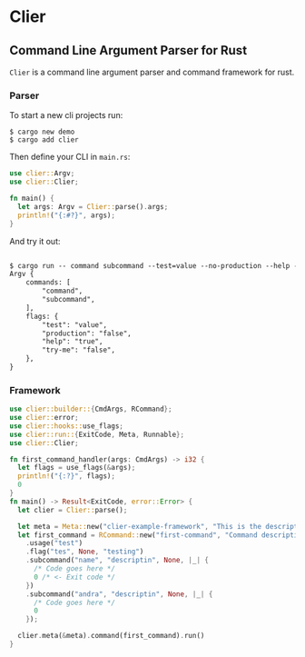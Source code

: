 # Clier

## Command Line Argument Parser for Rust
`Clier` is a command line argument parser and command framework for rust.

### Parser
To start a new cli projects run:

```console
$ cargo new demo
$ cargo add clier
```

Then define your CLI in `main.rs`:

```rust
use clier::Argv;
use clier::Clier;

fn main() {
  let args: Argv = Clier::parse().args;
  println!("{:#?}", args);
}

```

And try it out:
```md

$ cargo run -- command subcommand --test=value --no-production --help --try-me=false
Argv {
    commands: [
        "command",
        "subcommand",
    ],
    flags: {
        "test": "value",
        "production": "false",
        "help": "true",
        "try-me": "false",
    },
}
```

### Framework
```rust
use clier::builder::{CmdArgs, RCommand};
use clier::error;
use clier::hooks::use_flags;
use clier::run::{ExitCode, Meta, Runnable};
use clier::Clier;

fn first_command_handler(args: CmdArgs) -> i32 {
  let flags = use_flags(&args);
  println!("{:?}", flags);
  0
}
fn main() -> Result<ExitCode, error::Error> {
  let clier = Clier::parse();

  let meta = Meta::new("clier-example-framework", "This is the description", "1.0.0");
  let first_command = RCommand::new("first-command", "Command description", first_command_handler)
    .usage("test")
    .flag("tes", None, "testing")
    .subcommand("name", "descriptin", None, |_| {
      /* Code goes here */
      0 /* <- Exit code */
    })
    .subcommand("andra", "descriptin", None, |_| {
      /* Code goes here */
      0
    });

  clier.meta(&meta).command(first_command).run()
}
```
